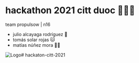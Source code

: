 
# hackathon 2021 citt duoc 👨🏻‍💻
team propulsow | n16
- julio alcayaga rodríguez 🍻
- tomás solar rojas 🐱
- matías núñez mora 💅🏼


![Logo](https://www.encancha.cl/u/fotografias/m/2021/6/18/f608x342-96759_126482_15.jpg)# hackaton-citt-2021
